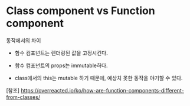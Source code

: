 # Class component vs Function component

동작에서의 차이

- 함수 컴포넌트는 렌더링된 값을 고정시킨다.
- 함수 컴포넌트의 props는 immutable하다.

- class에서의 this는 mutable 하기 때문에, 예상치 못한 동작을 야기할 수 있다.

[참조]
https://overreacted.io/ko/how-are-function-components-different-from-classes/
